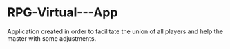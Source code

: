 # RPG-Virtual---App
Application created in order to facilitate the union of all players and help the master with some adjustments.

